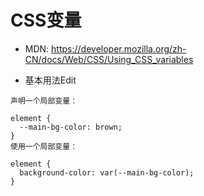 # CSS变量

* MDN: https://developer.mozilla.org/zh-CN/docs/Web/CSS/Using_CSS_variables

* 基本用法Edit
```
声明一个局部变量：

element {
  --main-bg-color: brown;
} 
使用一个局部变量：

element {
  background-color: var(--main-bg-color);
}

```

